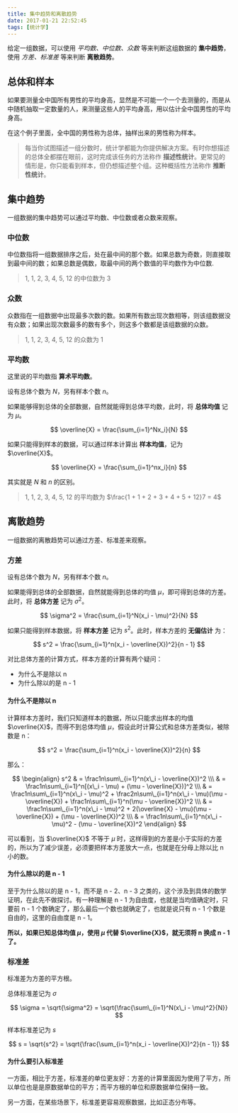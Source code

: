 ```yaml
---
title: 集中趋势和离散趋势
date: 2017-01-21 22:52:45
tags: [统计学]
---
```


给定一组数据，可以使用 *平均数、中位数、众数* 等来判断这组数据的 **集中趋势**，使用 *方差、标准差* 等来判断 **离散趋势**。

<!--more-->

## 总体和样本

如果要测量全中国所有男性的平均身高，显然是不可能一个一个去测量的，而是从中随机抽取一定数量的人，来测量这些人的平均身高，用以估计全中国男性的平均身高。

在这个例子里面，全中国的男性称为总体，抽样出来的男性称为样本。

> 每当你试图描述一组分数时，统计学都能为你提供解决方案。有时你想描述的总体全都摆在眼前，这时完成该任务的方法称作 **描述性统计**。更常见的情形是，你只能看到样本，但仍想描述整个组。这种概括性方法称作 **推断性统计**。

## 集中趋势

一组数据的集中趋势可以通过平均数、中位数或者众数来观察。

### 中位数

中位数指将一组数据排序之后，处在最中间的那个数。如果总数为奇数，则直接取到最中间的数；如果总数是偶数，取最中间的两个数值的平均数作为中位数.

> 1, 1, 2, 3, 4, 5, 12 的中位数为 3

### 众数

众数指在一组数据中出现最多次数的数。如果所有数出现次数相等，则该组数据没有众数；如果出现次数最多的数有多个，则这多个数都是该组数据的众数。

> 1, 1, 2, 3, 4, 5, 12 的众数为 1

### 平均数

这里说的平均数指 **算术平均数**。

设有总体个数为 $N$，另有样本个数 $n$。

如果能够得到总体的全部数据，自然就能得到总体平均数，此时，将 **总体均值** 记为 $\mu$。

$$
\overline{X} = \frac{\sum_{i=1}^Nx_i}{N}
$$

如果只能得到样本的数据，可以通过样本计算出 **样本均值**，记为 $\overline{X}$。

$$
\overline{X} = \frac{\sum_{i=1}^nx_i}{n}
$$

其实就是 $N$ 和 $n$ 的区别。

> 1, 1, 2, 3, 4, 5, 12 的平均数为 $\frac{1 + 1 + 2 + 3 + 4 + 5 + 12}7 = 4$

## 离散趋势

一组数据的离散趋势可以通过方差、标准差来观察。

### 方差

设有总体个数为 $N$，另有样本个数 $n$。

如果能得到总体的全部数据，自然就能得到总体的均值 $\mu$，即可得到总体的方差。此时，将 **总体方差** 记为 $\sigma^2$。

$$
\sigma^2 = \frac{\sum_{i=1}^N(x_i - \mu)^2}{N}
$$

如果只能得到样本数据，将 **样本方差** 记为 $s^2$。此时，样本方差的 **无偏估计** 为：

$$
s^2 = \frac{\sum_{i=1}^n(x_i - \overline{X})^2}{n - 1}
$$

对比总体方差的计算方式，样本方差的计算有两个疑问：

- 为什么不是除以 n
- 为什么除以的是 n - 1

#### 为什么不是除以 n

计算样本方差时，我们只知道样本的数据，所以只能求出样本的均值 $\overline{X}$，而得不到总体均值 $\mu$，假设此时计算公式和总体方差类似，被除数是 n：

$$
s^2 = \frac{\sum_{i=1}^n(x_i - \overline{X})^2}{n}
$$

那么：

$$
\begin{align}
s^2 & = \frac1n\sum\_{i=1}^n(x\_i - \overline{X})^2 \\\
& = \frac1n\sum\_{i=1}^n[(x\_i - \mu) + (\mu - \overline{X})]^2 \\\
& = \frac1n\sum\_{i=1}^n(x\_i - \mu)^2 + \frac2n\sum\_{i=1}^n(x\_i - \mu)(\mu - \overline{X}) + \frac1n\sum\_{i=1}^n(\mu - \overline{X})^2 \\\
& = \frac1n\sum\_{i=1}^n(x\_i - \mu)^2 + 2(\overline{X} - \mu)(\mu - \overline{X}) + (\mu - \overline{X})^2 \\\
& = \frac1n\sum\_{i=1}^n(x\_i - \mu)^2 - (\mu - \overline{X})^2
\end{align}
$$

可以看到，当 $\overline{X}$ 不等于 $\mu$ 时，这样得到的方差是小于实际的方差的，所以为了减少误差，必须要把样本方差放大一点，也就是在分母上除以比 n 小的数。

#### 为什么除以的是 n - 1

至于为什么除以的是 n - 1，而不是 n - 2、n - 3 之类的，这个涉及到具体的数学证明，在此先不做探讨。有一种理解是 n - 1 为自由度，也就是当均值确定时，只要前 n - 1 个数确定了，那么最后一个数也就确定了，也就是说只有 n - 1 个数是自由的，这里的自由度是 n - 1。

**所以，如果已知总体均值 $\mu$，使用 $\mu$ 代替 $\overline{X}$，就无须将 n 换成 n - 1 了。**

### 标准差

标准差为方差的平方根。

总体标准差记为 $\sigma$

$$
\sigma = \sqrt{\sigma^2} = \sqrt{\frac{\sum\_{i=1}^N(x\_i - \mu)^2}{N}}
$$

样本标准差记为 $s$

$$
s = \sqrt{s^2} = \sqrt{\frac{\sum_{i=1}^n(x_i - \overline{X})^2}{n - 1}}
$$

#### 为什么要引入标准差

一方面，相比于方差，标准差的单位更友好：方差的计算里面因为使用了平方，所以单位也是是原数据单位的平方；而平方根的单位和原数据单位保持一致。

另一方面，在某些场景下，标准差更容易观察数据，比如正态分布等。
